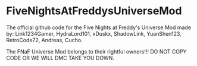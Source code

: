 # FiveNightsAtFreddysUniverseMod
The official github code for the Five Nights at Freddy's Universe Mod made by: Link1234Gamer, HydraLord101, xDuskx, ShadowLink, YuanShen123, RetroCode72, Andreas, Cucho.

The FNaF Universe Mod belongs to their rightful owners!!!
DO NOT COPY CODE OR WE WILL DMC TAKE YOU DOWN.
